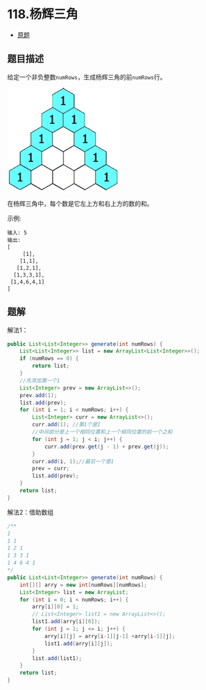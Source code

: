 # 118.杨辉三角

* [原题](https://leetcode-cn.com/problems/pascals-triangle)

## 题目描述

给定一个非负整数`numRows`，生成杨辉三角的前`numRows`行。

![](.gitbook/assets/PascalTriangleAnimated2.gif)

在杨辉三角中，每个数是它左上方和右上方的数的和。

示例:

```text
输入: 5
输出:
[
     [1],
    [1,1],
   [1,2,1],
  [1,3,3,1],
 [1,4,6,4,1]
]
```

## 题解

解法1：

```java
public List<List<Integer>> generate(int numRows) {
    List<List<Integer>> list = new ArrayList<List<Integer>>();
    if (numRows == 0) {
        return list;
    }
    //先添加第一个1
    List<Integer> prev = new ArrayList<>();
    prev.add(1);
    list.add(prev);
    for (int i = 1; i < numRows; i++) {
        List<Integer> curr = new ArrayList<>();
        curr.add(1); //第1个是1
        //中间部分是上一个相同位置和上一个相同位置的前一个之和
        for (int j = 1; j < i; j++) {
            curr.add(prev.get(j - 1) + prev.get(j));
        }
        curr.add(i, 1);//最后一个是1
        prev = curr;
        list.add(prev);
    }
    return list;
}
```

解法2：借助数组

```java
/**
1
1 1 
1 2 1
1 3 3 1
1 4 6 4 1
*/
public List<List<Integer>> generate(int numRows) {
    int[][] arry = new int[numRows][numRows];
    List<Integer> list = new ArrayList;
    for (int i = 0; i < numRows; i++) {
        arry[i][0] = 1;
        // List<Integer> list1 = new ArrayList<>();
        list1.add(arry[i][0]);
        for (int j = 1; j <= i; j++) {
            arry[i][j] = arry[i-1][j-1] +arry[i-1][j];
            list1.add(arry[i][j]);
        }
        list.add(list1);
    }
    return list;
}
```

